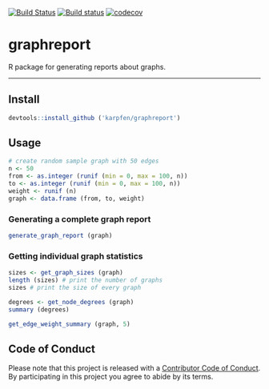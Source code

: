 <!-- README.md is generated from README.Rmd. Please edit that file -->
[![Build Status](https://travis-ci.org/karpfen/graphreport.svg?branch=master)](https://travis-ci.org/karpfen/graphreport) [![Build status](https://ci.appveyor.com/api/projects/status/rntig857s7ephl78?svg=true)](https://ci.appveyor.com/project/karpfen/graphreport) [![codecov](https://codecov.io/gh/karpfen/graphreport/branch/master/graph/badge.svg)](https://codecov.io/gh/karpfen/graphreport)

graphreport
===========

R package for generating reports about graphs.

------------------------------------------------------------------------

Install
-------

``` r
devtools::install_github ('karpfen/graphreport')
```

Usage
-----

``` r
# create random sample graph with 50 edges
n <- 50
from <- as.integer (runif (min = 0, max = 100, n))
to <- as.integer (runif (min = 0, max = 100, n))
weight <- runif (n)
graph <- data.frame (from, to, weight)
```

### Generating a complete graph report

``` r
generate_graph_report (graph)
```

### Getting individual graph statistics

``` r
sizes <- get_graph_sizes (graph)
length (sizes) # print the number of graphs
sizes # print the size of every graph

degrees <- get_node_degrees (graph)
summary (degrees)

get_edge_weight_summary (graph, 5)
```

Code of Conduct
---------------

Please note that this project is released with a [Contributor Code of Conduct](https://github.com/karpfen/graphreport/blob/master/CONDUCT.md). By participating in this project you agree to abide by its terms.
